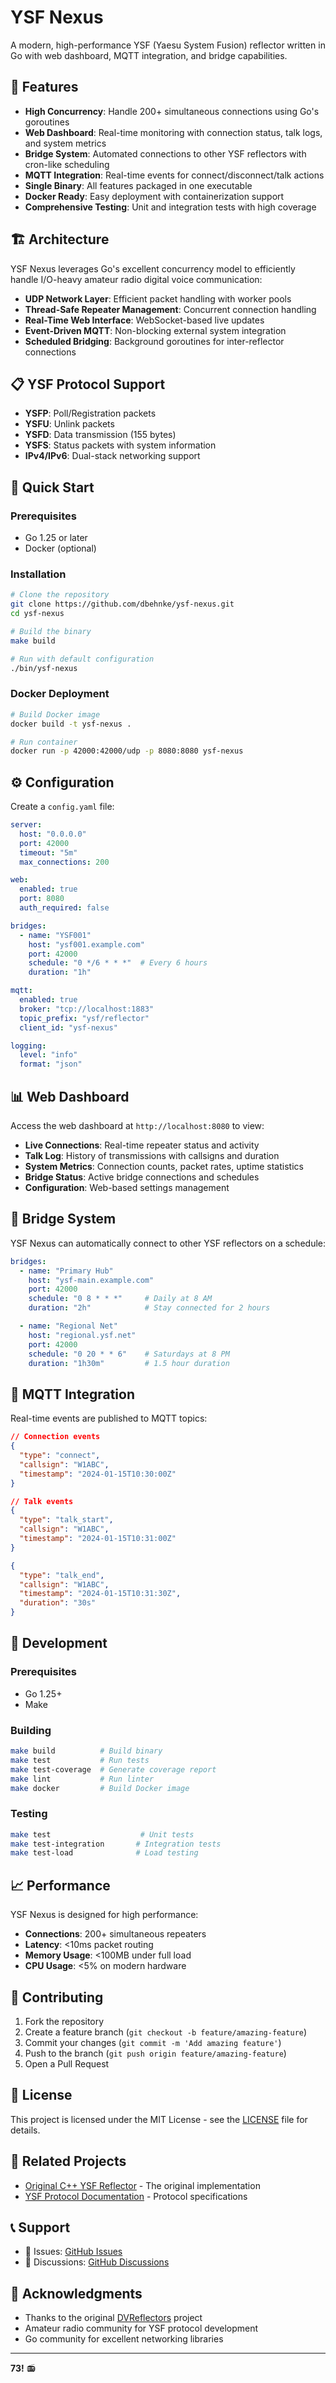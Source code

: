 # YSF Nexus

A modern, high-performance YSF (Yaesu System Fusion) reflector written in Go with web dashboard, MQTT integration, and bridge capabilities.

## 🚀 Features

- **High Concurrency**: Handle 200+ simultaneous connections using Go's goroutines
- **Web Dashboard**: Real-time monitoring with connection status, talk logs, and system metrics
- **Bridge System**: Automated connections to other YSF reflectors with cron-like scheduling
- **MQTT Integration**: Real-time events for connect/disconnect/talk actions
- **Single Binary**: All features packaged in one executable
- **Docker Ready**: Easy deployment with containerization support
- **Comprehensive Testing**: Unit and integration tests with high coverage

## 🏗️ Architecture

YSF Nexus leverages Go's excellent concurrency model to efficiently handle I/O-heavy amateur radio digital voice communication:

- **UDP Network Layer**: Efficient packet handling with worker pools
- **Thread-Safe Repeater Management**: Concurrent connection handling
- **Real-Time Web Interface**: WebSocket-based live updates
- **Event-Driven MQTT**: Non-blocking external system integration
- **Scheduled Bridging**: Background goroutines for inter-reflector connections

## 📋 YSF Protocol Support

- **YSFP**: Poll/Registration packets
- **YSFU**: Unlink packets
- **YSFD**: Data transmission (155 bytes)
- **YSFS**: Status packets with system information
- **IPv4/IPv6**: Dual-stack networking support

## 🔧 Quick Start

### Prerequisites
- Go 1.25 or later
- Docker (optional)

### Installation

```bash
# Clone the repository
git clone https://github.com/dbehnke/ysf-nexus.git
cd ysf-nexus

# Build the binary
make build

# Run with default configuration
./bin/ysf-nexus
```

### Docker Deployment

```bash
# Build Docker image
docker build -t ysf-nexus .

# Run container
docker run -p 42000:42000/udp -p 8080:8080 ysf-nexus
```

## ⚙️ Configuration

Create a `config.yaml` file:

```yaml
server:
  host: "0.0.0.0"
  port: 42000
  timeout: "5m"
  max_connections: 200

web:
  enabled: true
  port: 8080
  auth_required: false

bridges:
  - name: "YSF001"
    host: "ysf001.example.com"
    port: 42000
    schedule: "0 */6 * * *"  # Every 6 hours
    duration: "1h"

mqtt:
  enabled: true
  broker: "tcp://localhost:1883"
  topic_prefix: "ysf/reflector"
  client_id: "ysf-nexus"

logging:
  level: "info"
  format: "json"
```

## 📊 Web Dashboard

Access the web dashboard at `http://localhost:8080` to view:

- **Live Connections**: Real-time repeater status and activity
- **Talk Log**: History of transmissions with callsigns and duration
- **System Metrics**: Connection counts, packet rates, uptime statistics
- **Bridge Status**: Active bridge connections and schedules
- **Configuration**: Web-based settings management

## 🌉 Bridge System

YSF Nexus can automatically connect to other YSF reflectors on a schedule:

```yaml
bridges:
  - name: "Primary Hub"
    host: "ysf-main.example.com"
    port: 42000
    schedule: "0 8 * * *"     # Daily at 8 AM
    duration: "2h"            # Stay connected for 2 hours

  - name: "Regional Net"
    host: "regional.ysf.net"
    port: 42000
    schedule: "0 20 * * 6"    # Saturdays at 8 PM
    duration: "1h30m"         # 1.5 hour duration
```

## 📡 MQTT Integration

Real-time events are published to MQTT topics:

```json
// Connection events
{
  "type": "connect",
  "callsign": "W1ABC",
  "timestamp": "2024-01-15T10:30:00Z"
}

// Talk events
{
  "type": "talk_start",
  "callsign": "W1ABC",
  "timestamp": "2024-01-15T10:31:00Z"
}

{
  "type": "talk_end",
  "callsign": "W1ABC",
  "timestamp": "2024-01-15T10:31:30Z",
  "duration": "30s"
}
```

## 🧪 Development

### Prerequisites
- Go 1.25+
- Make

### Building
```bash
make build          # Build binary
make test           # Run tests
make test-coverage  # Generate coverage report
make lint           # Run linter
make docker         # Build Docker image
```

### Testing
```bash
make test                    # Unit tests
make test-integration       # Integration tests
make test-load              # Load testing
```

## 📈 Performance

YSF Nexus is designed for high performance:

- **Connections**: 200+ simultaneous repeaters
- **Latency**: <10ms packet routing
- **Memory Usage**: <100MB under full load
- **CPU Usage**: <5% on modern hardware

## 🤝 Contributing

1. Fork the repository
2. Create a feature branch (`git checkout -b feature/amazing-feature`)
3. Commit your changes (`git commit -m 'Add amazing feature'`)
4. Push to the branch (`git push origin feature/amazing-feature`)
5. Open a Pull Request

## 📝 License

This project is licensed under the MIT License - see the [LICENSE](LICENSE) file for details.

## 🔗 Related Projects

- [Original C++ YSF Reflector](https://github.com/nostar/DVReflectors/tree/main/YSFReflector) - The original implementation
- [YSF Protocol Documentation](https://github.com/g4klx/YSFClients) - Protocol specifications

## 📞 Support

- 📧 Issues: [GitHub Issues](https://github.com/dbehnke/ysf-nexus/issues)
- 💬 Discussions: [GitHub Discussions](https://github.com/dbehnke/ysf-nexus/discussions)

## 🙏 Acknowledgments

- Thanks to the original [DVReflectors](https://github.com/nostar/DVReflectors) project
- Amateur radio community for YSF protocol development
- Go community for excellent networking libraries

---

**73!** 📻